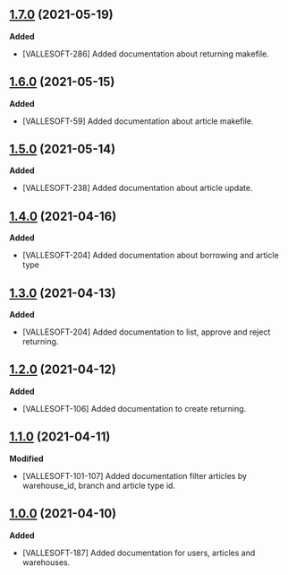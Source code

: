 ## [1.7.0](https://github.com/TEAMVALLESOFT/Back_Inventory/pull/60) (2021-05-19)
**Added**
- [VALLESOFT-286] Added documentation about returning makefile.

## [1.6.0](https://github.com/TEAMVALLESOFT/Back_Inventory/pull/57) (2021-05-15)
**Added**
- [VALLESOFT-59] Added documentation about article makefile.

## [1.5.0](https://github.com/TEAMVALLESOFT/Back_Inventory/pull/55) (2021-05-14)
**Added**
- [VALLESOFT-238] Added documentation about article update.

## [1.4.0](https://github.com/TEAMVALLESOFT/Back_Inventory/pull/40) (2021-04-16)
**Added**
- [VALLESOFT-204] Added documentation about borrowing and article type

## [1.3.0](https://github.com/TEAMVALLESOFT/Back_Inventory/pull/34) (2021-04-13)
**Added**
- [VALLESOFT-204] Added documentation to list, approve and reject returning. 

## [1.2.0](https://github.com/TEAMVALLESOFT/Back_Inventory/pull/33) (2021-04-12)
**Added**
- [VALLESOFT-106] Added documentation to create returning.

## [1.1.0](https://github.com/TEAMVALLESOFT/Back_Inventory/pull/30) (2021-04-11)
**Modified**
- [VALLESOFT-101-107] Added documentation filter articles by warehouse_id, branch and article type id.

## [1.0.0](https://github.com/TEAMVALLESOFT/Back_Inventory/pull/29) (2021-04-10)
**Added**
- [VALLESOFT-187] Added documentation for users, articles and warehouses.
